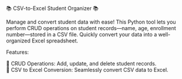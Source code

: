 📚 CSV-to-Excel Student Organizer 📚
<p>
 Manage and convert student data with ease! This Python tool lets you perform CRUD operations on student records—name, age, enrollment number—stored in a CSV file. Quickly convert your data into a well-organized Excel spreadsheet.
 
 Features:
 
 🔶 CRUD Operations: Add, update, and delete student records.     
 🔶 CSV to Excel Conversion: Seamlessly convert CSV data to Excel.
</p>
